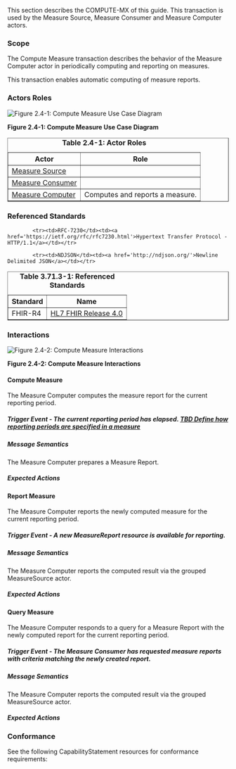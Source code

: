 <!-- transaction-4.md {% comment %}
*****************************************************************************************
*                            WARNING: DO NOT EDIT THIS FILE                             *
*                                                                                       *
* This file is generated by SUSHI. Any edits you make to this file will be overwritten. *
*                                                                                       *
* To change the contents of this file, edit the original source file at:                *
* ig-data\input\pagecontent\transaction-4.md                                            *
*****************************************************************************************
{% endcomment %} -->
This section describes the COMPUTE-MX of this guide. This transaction is used by the Measure Source, Measure Consumer and Measure Computer actors.

### Scope

The Compute Measure transaction describes the behavior of the Measure Computer actor in periodically computing and reporting on measures.


This transaction enables automatic computing of measure reports.


### Actors Roles

![Figure 2.4-1: Compute Measure Use Case Diagram](transaction-4-uc.svg "Figure 2.4-1: Compute Measure Use Case Diagram")

**Figure 2.4-1: Compute Measure Use Case Diagram**

<table border='1' borderspacing='0'>
<caption><b>Table 2.4-1: Actor Roles</b></caption>
<thead><tr><th>Actor</th><th>Role</th></tr></thead>
<tbody><tr><td><a href="actors.html#measure-source">Measure Source</a></td>
<td></td>
</tr>
        <tr><td><a href="actors.html#measure-consumer">Measure Consumer</a></td>
<td></td>
</tr>
        <tr><td><a href="actors.html#measure-computer">Measure Computer</a></td>
<td>Computes and reports a measure.</td>
</tr>
        
</tbody>
</table>

### Referenced Standards

<table border='1' borderspacing='0'>
<caption><b>Table 3.71.3-1: Referenced Standards</b></caption>
<thead><tr><th>Standard</th><th>Name</th></tr></thead>
<tbody>
            <tr><td>FHIR-R4</td><td><a href='http://www.hl7.org/FHIR/R4'>HL7 FHIR Release 4.0</a></td></tr>
        
            <tr><td>RFC-7230</td><td><a href='https://ietf.org/rfc/rfc7230.html'>Hypertext Transfer Protocol - HTTP/1.1</a></td></tr>
        
            <tr><td>NDJSON</td><td><a href='http://ndjson.org/'>Newline Delimited JSON</a></td></tr>
        
</tbody>
</table>

### Interactions
        
![Figure 2.4-2: Compute Measure Interactions](transaction-4-seq.svg "Figure 2.4-2: Compute Measure Interactions")

**Figure 2.4-2: Compute Measure Interactions**


#### Compute Measure


The Measure Computer computes the measure report for the current reporting period.


##### Trigger Event - The current reporting period has elapsed. [TBD Define how reporting periods are specified in a measure](#todo)

##### Message Semantics

The Measure Computer prepares a Measure Report.


##### Expected Actions

#### Report Measure


The Measure Computer reports the newly computed measure for the current reporting period.


##### Trigger Event - A new MeasureReport resource is available for reporting.

##### Message Semantics

The Measure Computer reports the computed result via the grouped MeasureSource actor.


##### Expected Actions

#### Query Measure


The Measure Computer responds to a query for a Measure Report with the newly computed report for the current reporting period.


##### Trigger Event - The Measure Consumer has requested measure reports with criteria matching the newly created report.

##### Message Semantics

The Measure Computer reports the computed result via the grouped MeasureSource actor.


##### Expected Actions


### Conformance
See the following CapabilityStatement resources for conformance requirements:

        